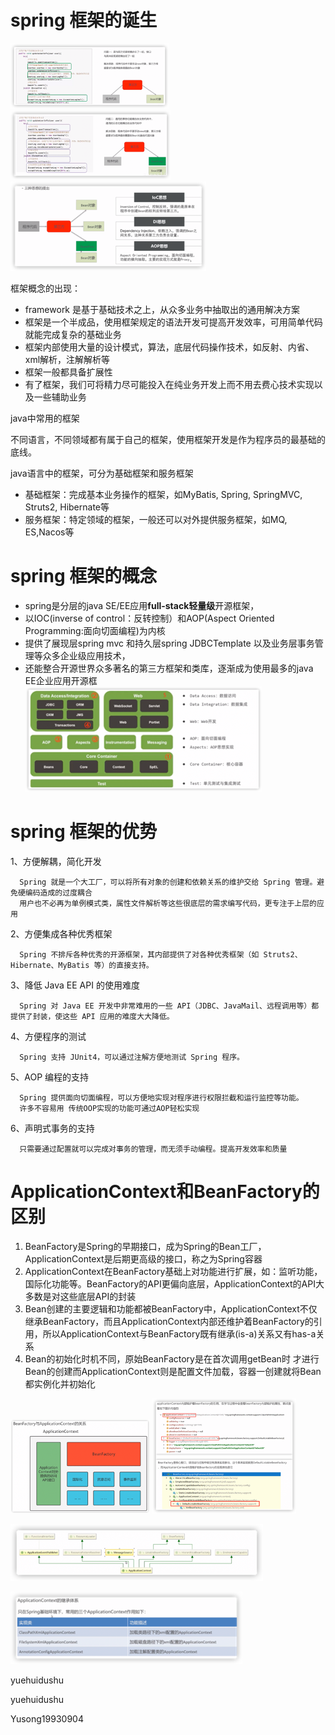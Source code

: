# spring 框架的诞生
![](./images/spring-base1_1.png)
![](./images/spring-base1_2.png)
![](./images/spring-base1_3.png)

框架概念的出现：
- framework 是基于基础技术之上，从众多业务中抽取出的通用解决方案
- 框架是一个半成品，使用框架规定的语法开发可提高开发效率，可用简单代码就能完成复杂的基础业务
- 框架内部使用大量的设计模式，算法，底层代码操作技术，如反射、内省、xml解析，注解解析等
- 框架一般都具备扩展性
- 有了框架，我们可将精力尽可能投入在纯业务开发上而不用去费心技术实现以及一些辅助业务

java中常用的框架

不同语言，不同领域都有属于自己的框架，使用框架开发是作为程序员的最基础的底线。

java语言中的框架，可分为基础框架和服务框架
- 基础框架：完成基本业务操作的框架，如MyBatis, Spring, SpringMVC, Struts2, Hibernate等
- 服务框架：特定领域的框架，一般还可以对外提供服务框架，如MQ, ES,Nacos等


# spring 框架的概念
- spring是分层的java SE/EE应用**full-stack轻量级**开源框架，
- 以IOC(inverse of control：反转控制）和AOP(Aspect Oriented Programming:面向切面编程)为内核 
- 提供了展现层spring mvc 和持久层spring JDBCTemplate 以及业务层事务管理等众多企业级应用技术，
- 还能整合开源世界众多著名的第三方框架和类库，逐渐成为使用最多的java EE企业应用开源框
  ![](./images/spring-base2_1.png)
# spring 框架的优势
1、方便解耦，简化开发

      Spring 就是一个大工厂，可以将所有对象的创建和依赖关系的维护交给 Spring 管理。避免硬编码造成的过度耦合
      用户也不必再为单例模式类，属性文件解析等这些很底层的需求编写代码，更专注于上层的应用
2、方便集成各种优秀框架

      Spring 不排斥各种优秀的开源框架，其内部提供了对各种优秀框架（如 Struts2、Hibernate、MyBatis 等）的直接支持。
3、降低 Java EE API 的使用难度

      Spring 对 Java EE 开发中非常难用的一些 API（JDBC、JavaMail、远程调用等）都提供了封装，使这些 API 应用的难度大大降低。
4、方便程序的测试

      Spring 支持 JUnit4，可以通过注解方便地测试 Spring 程序。
5、AOP 编程的支持

      Spring 提供面向切面编程，可以方便地实现对程序进行权限拦截和运行监控等功能。
      许多不容易用 传统OOP实现的功能可通过AOP轻松实现

6、声明式事务的支持

      只需要通过配置就可以完成对事务的管理，而无须手动编程。提高开发效率和质量

# ApplicationContext和BeanFactory的区别
1.	BeanFactory是Spring的早期接口，成为Spring的Bean工厂，ApplicationContext是后期更高级的接口，称之为Spring容器
2.	ApplicationContext在BeanFactory基础上对功能进行扩展，如：监听功能，国际化功能等。BeanFactory的API更偏向底层，ApplicationContext的API大多数是对这些底层API的封装
3.	Bean创建的主要逻辑和功能都被BeanFactory中，ApplicationContext不仅继承BeanFactory，而且ApplicationContext内部还维护着BeanFactory的引用，所以ApplicationContext与BeanFactory既有继承(is-a)关系又有has-a关系
4.	Bean的初始化时机不同，原始BeanFactory是在首次调用getBean时 才进行Bean的创建而ApplicationContext则是配置文件加载，容器一创建就将Bean都实例化并初始化
      
![](./images/spring-base4_1.png)
![](./images/spring-base4_2.png)
      
![](./images/spring-base4_3.png)

![](./images/spring-base4_4.png)

yuehuidushu

yuehuidushu

Yusong19930904
